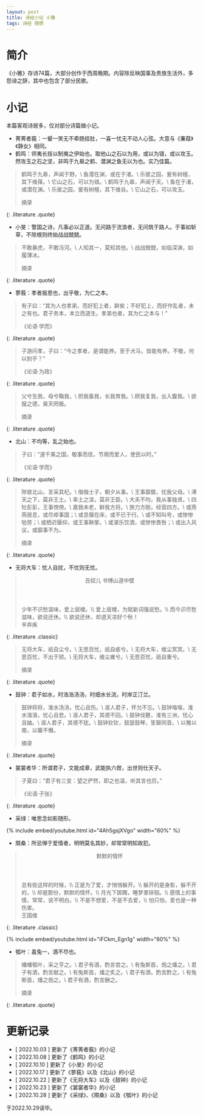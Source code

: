 ```yaml
---
layout: post
title: 诗经小记 小雅
tags: 诗经 随想
---
```


# 简介

《小雅》存诗74篇，大部分创作于西周晚期。内容除反映国事及贵族生活外，多怨诽之辞，其中也包含了部分民歌。

# 小记

本篇客观诗居多，仅对部分诗篇做小记。

- 菁菁者莪：一颦一笑无不牵肠挂肚，一喜一忧无不动人心弦。大意与《蒹葭》《静女》相同。
- 鹤鸣：师夷长技以制夷之伊始也。取他山之石以为用，或以为错，或以攻玉。然攻玉之石之坚，非鸣于九皋之鹤、潜渊之鱼无以为也。实乃佳篇。

> 鹤鸣于九皋，声闻于野。\\
> 鱼潜在渊，或在于渚。\\
> 乐彼之园，爰有树檀，其下维萚。\\
> 它山之石，可以为错。\\
> 鹤鸣于九皋，声闻于天。\\
> 鱼在于渚，或潜在渊。\\
> 乐彼之园，爰有树檀，其下维谷。\\
> 它山之石，可以攻玉。
> <footer>摘录</footer>
{: .literature .quote}

- 小旻：警国之诗，凡事必以正道。无问路于流浪者，无问筑于路人。于事如斩草，不除根则终始战战兢兢。

> 不敢暴虎，不敢冯河。\\
> 人知其一，莫知其他。\\
> 战战兢兢，如临深渊，如履薄冰。
> <footer>摘录</footer>
{: .literature .quote}

- 蓼莪：孝者报恩也，出乎敬，为仁之本。

> 有子曰：“其为人也孝弟，而好犯上者，鲜矣；不好犯上，而好作乱者，未之有也。君子务本，本立而道生。孝弟也者，其为仁之本与！”
> <footer>《论语·学而》</footer>
{: .literature .quote}

> 子游问孝，子曰：“今之孝者，是谓能养。至于犬马，皆能有养。不敬，何以别乎？”
> <footer>《论语·为政》</footer>
{: .literature .quote}

> 父兮生我，母兮鞠我，\\
> 拊我畜我，长我育我。\\
> 顾我复我，出入腹我。\\
> 欲报之德，昊天罔极。
> <footer>摘录</footer>
{: .literature .quote}

- 北山：不均等，乱之始也。

> 子曰：“道千乘之国，敬事而信，节用而爱人，使民以时。”
> <footer>《论语·学而》</footer>
{: .literature .quote}

> 陟彼北山，言采其杞。\\
> 偕偕士子，朝夕从事。\\
> 王事靡盬，忧我父母。\\
> 溥天之下，莫非王土。\\
> 率土之滨，莫非王臣。\\
> 大夫不均，我从事独贤。\\
> 四牡彭彭，王事傍傍。\\
> 嘉我未老，鲜我方将。\\
> 旅力方刚，经营四方。\\
> 或燕燕居息，或尽瘁事国；\\
> 或息偃在床，或不已于行。\\
> 或不知叫号，或惨惨劬劳；\\
> 或栖迟偃仰，或王事鞅掌。\\
> 或湛乐饮酒，或惨惨畏咎；\\
> 或出入风议，或靡事不为。
> <footer>摘录</footer>
{: .literature .quote}

- 无将大车：忧人自扰，不忧则无忧。

> <header>丑奴儿 书博山道中壁</header>
> 少年不识愁滋味，爱上层楼。\\
> 爱上层楼，为赋新词强说愁。\\
> 而今识尽愁滋味，欲说还休。\\
> 欲说还休，却道天凉好个秋！
> <footer>辛弃疾</footer>
{: .literature .classic}

> 无将大车，祇自尘兮。\\
> 无思百忧，祇自疷兮。\\
> 无将大车，维尘冥冥。\\
> 无思百忧，不出于颎。\\
> 无将大车，维尘雍兮。\\
> 无思百忧，祇自重兮。
> <footer>摘录</footer>
{: .literature .quote}

- 鼓钟：君子如水，时浩浩汤汤，时细水长流，时岸芷汀兰。

> 鼓钟将将，淮水汤汤，忧心且伤。\\
> 淑人君子，怀允不忘。\\
> 鼓钟喈喈，淮水湝湝，忧心且悲。\\
> 淑人君子，其德不回。\\
> 鼓钟伐鼛，淮有三洲，忧心且妯。\\
> 淑人君子，其德不犹。\\
> 鼓钟钦钦，鼓瑟鼓琴，笙磬同音。\\
> 以雅以南，以籥不僭。
> <footer>摘录</footer>
{: .literature .quote}

- 裳裳者华：所谓君子，文能成章，武能执六辔，出世则仕天子。

> 子夏曰：“君子有三变：望之俨然，即之也温，听其言也厉。”
> <footer>《论语·子张》</footer>
{: .literature .quote}

- 采绿：唯思念如影随形。

{% include embed/youtube.html id="4Ah5gsjXVgo" width="60%" %}

- 隰桑：所忌惮于爱情者，明明莫名其妙，却常常明知故犯。

> <header>默默的情怀</header>
> 总有些这样的时候，\\
> 正是为了爱，才悄悄躲开。\\
> 躲开的是身影，躲不开的，\\
> 却是那份，默默的情怀。\\
> 月光下踯躅，睡梦里徘徊。\\
> 感情上的事情，常常，说不明白。\\
> 不是不想爱，不是不去爱，\\
> 怕只怕，爱也是一种伤害。
> <footer>王国维</footer>
{: .literature .classic}

{% include embed/youtube.html id="iFCkm_Egn1g" width="60%" %}

- 瓠叶：虽兔一，酒不尽也。

> 幡幡瓠叶，采之亨之。\\
> 君子有酒，酌言尝之。\\
> 有兔斯首，炮之燔之。\\
> 君子有酒，酌言献之。\\
> 有兔斯首，燔之炙之。\\
> 君子有酒，酌言酢之。\\
> 有兔斯首，燔之炮之。\\
> 君子有酒，酌言酬之。
> <footer>摘录</footer>
{: .literature .quote}


# 更新记录

- [ 2022.10.03 ] 更新了《菁菁者莪》的小记
- [ 2022.10.08 ] 更新了《鹤鸣》的小记
- [ 2022.10.10 ] 更新了《小旻》的小记
- [ 2022.10.17 ] 更新了《蓼莪》以及《北山》的小记
- [ 2022.10.22 ] 更新了《无将大车》以及《鼓钟》的小记
- [ 2022.10.23 ] 更新了《裳裳者华》的小记
- [ 2022.10.28 ] 更新了《采绿》、《隰桑》以及《瓠叶》的小记

于2022.10.29读毕。

